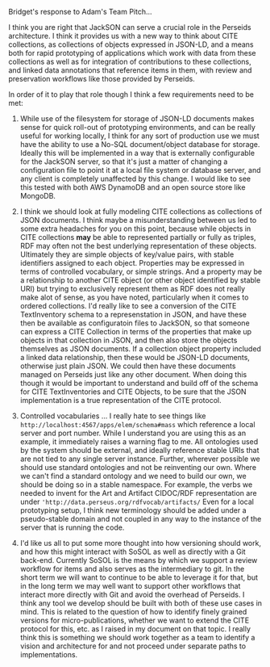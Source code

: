 Bridget's response to Adam's Team Pitch...

I think you are right that JackSON can serve a crucial role in the Perseids architecture.  I think it provides us with a new way to think about CITE collections, as collections of objects expressed in JSON-LD, and a means both for rapid prototyping of applications which work with data from these collections as well as for integration of contributions to these collections, and linked data annotations that reference items in them, with review and preservation workflows like those provided by Perseids.

In order of it to play that role though I think a few requirements need to be met:

1. While use of the filesystem for storage of JSON-LD documents makes sense for quick roll-out of prototyping environments, and can be really useful for working locally, I think for any sort of production use we must have the ability to use a No-SQL document/object database for storage.  Ideally this will be implemented in a way that is externally configurable for the JackSON server, so that it's just a matter of changing a configuration file to point it at a local file system or database server, and any client is completely unaffected by this change. I would like to see this tested with both AWS DynamoDB and an open source store like MongoDB.

1. I think we should look at fully modeling CITE collections as collections of JSON documents. I think maybe a misunderstanding between us led to some extra headaches for you on this point, because while objects in CITE collections __may__ be able to represented partially or fully as triples, RDF may often not the best underlying representation of these objects. Ultimately they are simple objects of key/value pairs, with stable identifiers assigned to each object. Properties may be expressed in terms of controlled vocabulary, or simple strings. And a property may be a relationship to another CITE object (or other object identified by stable URI) but trying to exclusively represent them as RDF does not really make alot of sense, as you have noted, particularly when it comes to ordered collections.  I'd really like to see a conversion of the CITE TextInventory schema to a represenstation in JSON, and have these then be available as configuratoin files to JackSON, so that someone can express a CITE Collection in terms of the properties that make up objects in that collection in JSON, and then also store the objects themselves as JSON documents. If a collection object property included a linked data relationship, then these would be JSON-LD documents, otherwise just plain JSON.  We could then have these documents managed on Perseids just like any other document. When doing this though it would be important to understand and build off of the schema for CITE TextInventories and CITE Objects, to be sure that the JSON implementation is a true representation of the CITE protocol.

1. Controlled vocabularies ... I really hate to see things like `http://localhost:4567/apps/elem/schema#mass` which reference a local server and port number. While I understand you are using this as an example, it immediately raises a warning flag to me. All ontologies used by the system should be external, and ideally reference stable URIs that are not tied to any single server instance. Further, wherever possible we should use standard ontologies and not be reinventing our own. Where we can't find a standard ontology and we need to build our own, we should be doing so in a stable namespace. For example, the verbs we needed to invent for the Art and Artifact CIDOC/RDF representation are under `'http://data.perseus.org/rdfvocab/artifacts/` Even for a local prototyping setup, I think new terminology should be added under a pseudo-stable domain and not coupled in any way to the instance of the server that is running the code.

1. I'd like us all to put some more thought into how versioning should work, and how this might interact with SoSOL as well as directly with a Git back-end. Currently SoSOL is the means by which we support a review workflow for items and also serves as the intermediary to git. In the short term we will want to continue to be able to leverage it for that, but in the long term we may well want to support other workflows that interact more directly with Git and avoid the overhead of Perseids. I think any tool we develop should be built with both of these use cases in mind. This is related to the question of how to identify finely grained versions for micro-publications, whether we want to extend the CITE protocol for this, etc. as I raised in my document on that topic. I really think this is something we should work together as a team to identify a vision and architecture for and not proceed under separate paths to implementations.

